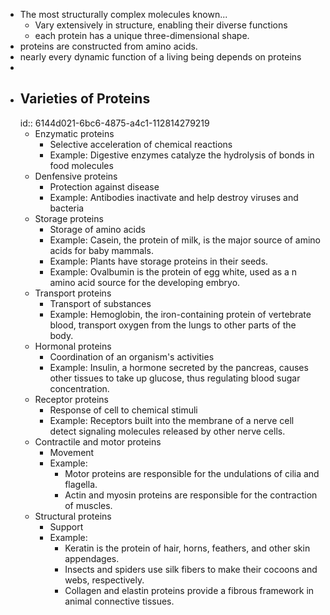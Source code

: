 - The most structurally complex molecules known...
	- Vary extensively in structure, enabling their diverse functions
	- each protein has a unique three-dimensional shape.
- proteins are constructed from amino acids.
- nearly every dynamic function of a living being depends on proteins
-
- ## Varieties of Proteins
  id:: 6144d021-6bc6-4875-a4c1-112814279219
	- Enzymatic proteins
		- Selective acceleration of chemical reactions
		- Example: Digestive enzymes catalyze the hydrolysis of bonds in food molecules
	- Denfensive proteins
		- Protection against disease
		- Example: Antibodies inactivate and help destroy viruses and bacteria
	- Storage proteins
		- Storage of amino acids
		- Example: Casein, the protein of milk, is the major source of amino acids for baby mammals.
		- Example: Plants have storage proteins in their seeds.
		- Example: Ovalbumin is the protein of egg white, used as a n amino acid source for the developing embryo.
	- Transport proteins
		- Transport of substances
		- Example: Hemoglobin, the iron-containing protein of vertebrate blood, transport oxygen from the lungs to other parts of the body.
	- Hormonal proteins
		- Coordination of an organism's activities
		- Example: Insulin, a hormone secreted by the pancreas, causes other tissues to take up glucose, thus regulating blood sugar concentration.
	- Receptor proteins
		- Response of cell to chemical stimuli
		- Example: Receptors built into the membrane of a nerve cell detect signaling molecules released by other nerve cells.
	- Contractile and motor proteins
		- Movement
		- Example:
			- Motor proteins are responsible for the undulations of cilia and flagella.
			- Actin and myosin proteins are responsible for the contraction of muscles.
	- Structural proteins
		- Support
		- Example:
			- Keratin is the protein of hair, horns, feathers, and other skin appendages.
			- Insects and spiders use silk fibers to make their cocoons and webs, respectively.
			- Collagen and elastin proteins provide a fibrous framework in animal connective tissues.